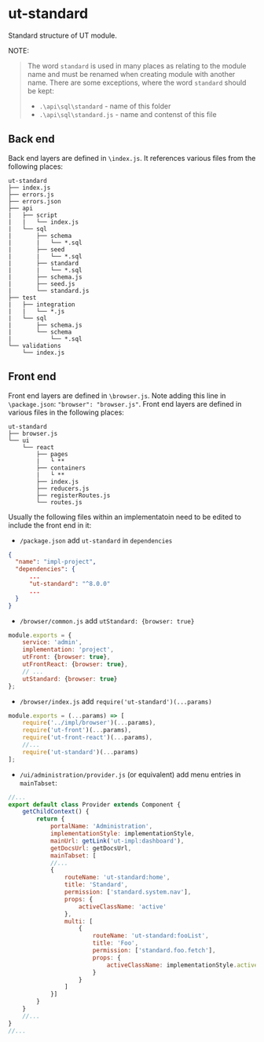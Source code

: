 # ut-standard

Standard structure of UT module.

NOTE:
> The word `standard` is used in many places as relating to
> the module name and must be renamed when creating module
> with another name. There are some exceptions, where the
> word `standard` should be kept:
>
> * `.\api\sql\standard` - name of this folder
> * `.\api\sql\standard.js` - name and contenst of this file

## Back end

Back end layers are defined in `\index.js`. It references various files
from the following places:

```text
ut-standard
├── index.js
├── errors.js
├── errors.json
├── api
|   ├── script
|   |   └── index.js
|   └── sql
|       ├── schema
|       |   └── *.sql
|       ├── seed
|       |   └── *.sql
|       ├── standard
|       |   └── *.sql
|       ├── schema.js
|       ├── seed.js
|       └── standard.js
├── test
|   ├── integration
|   |   └── *.js
|   └── sql
|       ├── schema.js
|       └── schema
|           └── *.sql
└── validations
    └── index.js
```

## Front end

Front end layers are defined in `\browser.js`. Note adding
this line in `\package.json`: `"browser": "browser.js"`.
Front end layers are defined in various files in the following places:

```text
ut-standard
├── browser.js
└── ui
    └── react
        ├── pages
        |   └ **
        ├── containers
        |   └ **
        ├── index.js
        ├── reducers.js
        ├── registerRoutes.js
        └── routes.js
```

Usually the following files within an implementatoin need
to be edited to include the front end in it:

* `/package.json` add `ut-standard` in `dependencies`

```json
{
  "name": "impl-project",
  "dependencies": {
      ...
      "ut-standard": "^8.0.0"
      ...
  }
}
```

* `/browser/common.js` add `utStandard: {browser: true}`

```js
module.exports = {
    service: 'admin',
    implementation: 'project',
    utFront: {browser: true},
    utFrontReact: {browser: true},
    // ...
    utStandard: {browser: true}
};
```

* `/browser/index.js` add `require('ut-standard')(...params)`

```js
module.exports = (...params) => [
    require('../impl/browser')(...params),
    require('ut-front')(...params),
    require('ut-front-react')(...params),
    //...
    require('ut-standard')(...params)
];

```

* `/ui/administration/provider.js` (or equivalent)
  add menu entries in `mainTabset`:

```js
//...
export default class Provider extends Component {
    getChildContext() {
        return {
            portalName: 'Administration',
            implementationStyle: implementationStyle,
            mainUrl: getLink('ut-impl:dashboard'),
            getDocsUrl: getDocsUrl,
            mainTabset: [
            //...
            {
                routeName: 'ut-standard:home',
                title: 'Standard',
                permission: ['standard.system.nav'],
                props: {
                    activeClassName: 'active'
                },
                multi: [
                    {
                        routeName: 'ut-standard:fooList',
                        title: 'Foo',
                        permission: ['standard.foo.fetch'],
                        props: {
                            activeClassName: implementationStyle.active
                        }
                    }
                ]
            }]
        }
    }
    //...
}
//...

```